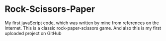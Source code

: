 # Rock-Scissors-Paper

My first javaScript code, which was written by mine from references on the Internet. This is a classic rock-paper-scissors game. And also this is my first uploaded project on GitHub